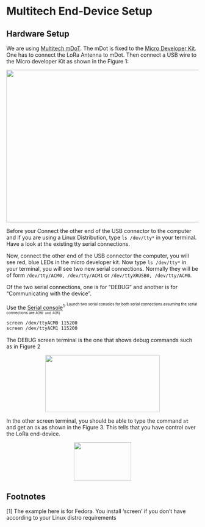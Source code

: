 # Multitech End-Device Setup

## Hardware Setup

We are using [Multitech mDoT]. The mDot is fixed to the [Micro Developer Kit]. One has to connect the LoRa Antenna to mDot. Then connect a USB wire to the Micro developer Kit
as shown in the Figure 1:

<p align="center">
  <img width="560" height="400" src="https://github.com/sandoche2k/IoTRoam-Tutorial/blob/master/Images/Fig2.png?raw=true">
</p>


Before your Connect the other end of the USB connector to the computer and if you are using a Linux Distribution, type ```ls /dev/tty*``` in your terminal. Have a look at the existing tty serial connections.

Now, connect the other end of the USB connector the computer, you will see red, blue LEDs in the micro developer kit. Now type ```ls /dev/tty*``` in your terminal, you will see two new serial connections. Normally they will be of form ```/dev/tty/ACM0, /dev/tty/ACM1``` or ```/dev/ttyXRUSB0, /dev/tty/ACM0```.

Of the two serial connections, one is for “DEBUG” and another is for “Communicating with the device”.

Use the [Serial console]<sup>1<sup>. Launch two serial consoles for both serial connections assuming the serial connections are ``` ACM0 and ACM1 ```
 ```sh
screen /dev/ttyACM0 115200
screen /dev/ttyACM1 115200
  ```

The DEBUG screen terminal is the one that shows debug commands such as in Figure 2

<p align="center">
  <img width="300" height="150" src="https://github.com/sandoche2k/IoTRoam-Tutorial/blob/master/Images/Fig3.png?raw=true">
</p>

In the other screen terminal, you should be able to type the command ```at``` and get an ```Ok``` as shown in the Figure 3. This tells that you have control over the LoRa end-device. 

<p align="center">
  <img width="150" height="100" src="https://github.com/sandoche2k/IoTRoam-Tutorial/blob/master/Images/Fig4.png?raw=true">
</p>

## Footnotes
[1] The example here is for Fedora. You install ‘screen’ if you don’t have according to your Linux distro requirements

[Multitech mDoT]: https://www.multitech.com/brands/multiconnect-mdot
[Micro Developer Kit]: https://www.multitech.com/brands/micro-mdot-devkit
[Serial console]: https://tinyurl.com/uxtkgt2

